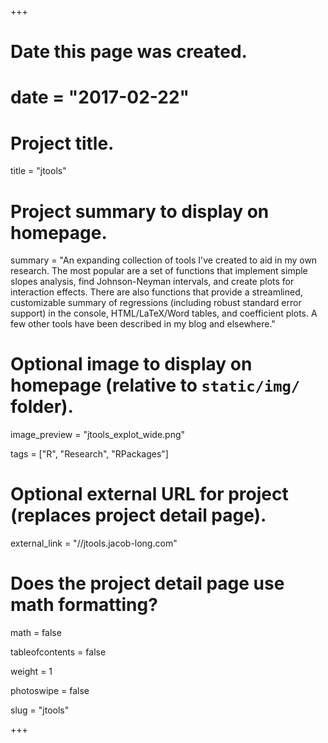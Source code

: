 +++
# Date this page was created.
# date = "2017-02-22"

# Project title.
title = "jtools"

# Project summary to display on homepage.
summary = "An expanding collection of tools I've created to aid in my own research. The most popular are a set of functions that implement simple slopes analysis, find Johnson-Neyman intervals, and create plots for interaction effects. There are also functions that provide a streamlined, customizable summary of regressions (including robust standard error support) in the console, HTML/LaTeX/Word tables, and coefficient plots. A few other tools have been described in my blog and elsewhere."

# Optional image to display on homepage (relative to `static/img/` folder).
image_preview = "jtools_explot_wide.png"

tags = ["R", "Research", "RPackages"]

# Optional external URL for project (replaces project detail page).
external_link = "//jtools.jacob-long.com"

# Does the project detail page use math formatting?
math = false

tableofcontents = false

weight = 1

photoswipe = false

slug = "jtools"

+++